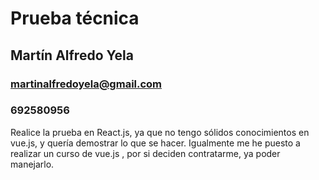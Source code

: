 # Prueba técnica 

## Martín Alfredo Yela

### martinalfredoyela@gmail.com
### 692580956



Realice la prueba en React.js, ya que no tengo sólidos conocimientos en vue.js, y quería demostrar lo que se hacer. Igualmente me he puesto a realizar un curso de vue.js , por si deciden contratarme, ya poder manejarlo.